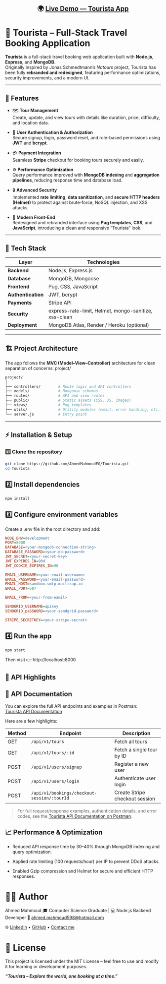<h2 align="center">
  🌍 <a href="https://tourista-psi.vercel.app/" target="_blank">Live Demo — Tourista App</a>
</h2>

# 🧭 Tourista – Full-Stack Travel Booking Application

**Tourista** is a full-stack travel booking web application built with **Node.js**, **Express**, and **MongoDB**.  
Originally inspired by Jonas Schmedtmann’s _Natours_ project, Tourista has been fully **rebranded and redesigned**, featuring performance optimizations, security improvements, and a modern UI.

---

## 🚀 Features

- 🗺️ **Tour Management**  
  Create, update, and view tours with details like duration, price, difficulty, and location data.

- 👤 **User Authentication & Authorization**  
  Secure signup, login, password reset, and role-based permissions using **JWT** and **bcrypt**.

- 💳 **Payment Integration**  
  Seamless **Stripe** checkout for booking tours securely and easily.

- ⚙️ **Performance Optimization**  
  Query performance improved with **MongoDB indexing** and **aggregation pipelines**, reducing response time and database load.

- 🔒 **Advanced Security**  
  Implemented **rate limiting**, **data sanitization**, and **secure HTTP headers (Helmet)** to protect against brute-force, NoSQL injection, and XSS attacks.

- 🎨 **Modern Front-End**  
  Redesigned and rebranded interface using **Pug templates**, **CSS**, and **JavaScript**, introducing a clean and responsive “Tourista” look.

---

## 🧰 Tech Stack

| Layer              | Technologies                                          |
| ------------------ | ----------------------------------------------------- |
| **Backend**        | Node.js, Express.js                                   |
| **Database**       | MongoDB, Mongoose                                     |
| **Frontend**       | Pug, CSS, JavaScript                                  |
| **Authentication** | JWT, bcrypt                                           |
| **Payments**       | Stripe API                                            |
| **Security**       | express-rate-limit, Helmet, mongo-sanitize, xss-clean |
| **Deployment**     | MongoDB Atlas, Render / Heroku (optional)             |

---

## 🏗️ Project Architecture

The app follows the **MVC (Model–View–Controller)** architecture for clean separation of concerns:
project/

```bash
project/
│
├── controllers/        # Route logic and API controllers
├── models/             # Mongoose schemas
├── routes/             # API and view routes
├── public/             # Static assets (CSS, JS, images)
├── views/              # Pug templates
├── utils/              # Utility modules (email, error handling, etc.)
└── server.js           # Entry point
```

---

## ⚡ Installation & Setup

### 1️⃣ Clone the repository

```bash
git clone https://github.com/AhmedMahmoudEG/Tourista.git
cd Tourista
```

## 2️⃣ Install dependencies

```bash
npm install
```

## 3️⃣ Configure environment variables

Create a .env file in the root directory and add:

```ini
NODE_ENV=development
PORT=8000
DATABASE=<your-mongodb-connection-string>
DATABASE_PASSWORD=<your-db-password>
JWT_SECRET=<your-secret-key>
JWT_EXPIRES_IN=90d
JWT_COOKIE_EXPIRES_IN=90

EMAIL_USERNAME=<your-email-username>
EMAIL_PASSWORD=<your-email-password>
EMAIL_HOST=sandbox.smtp.mailtrap.io
EMAIL_PORT=587

EMAIL_FROM=<your-from-eamil>

SENDGRID_USERNAME=apikey
SENDGRID_paSSWORD=<your-sendgrid-password>

STRIPE_SECRETKEY=<your-stripe-secret>
```

## 4️⃣ Run the app

```bash
npm start
```

Then visit 👉 http://localhost:8000

## 🧩 API Highlights

## 📘 API Documentation

You can explore the full API endpoints and examples in Postman:  
[Tourista API Documentation](https://documenter.getpostman.com/view/26954816/2sB3Hrmxgo)

Here are a few highlights:

| Method | Endpoint                                    | Description                    |
| ------ | ------------------------------------------- | ------------------------------ |
| GET    | `/api/v1/tours`                             | Fetch all tours                |
| GET    | `/api/v1/tours/:id`                         | Fetch a single tour by ID      |
| POST   | `/api/v1/users/signup`                      | Register a new user            |
| POST   | `/api/v1/users/login`                       | Authenticate user login        |
| POST   | `/api/v1/bookings/checkout-session/:tourId` | Create Stripe checkout session |

> For full request/response examples, authentication details, and error codes, see the [Tourista API Documentation on Postman](https://documenter.getpostman.com/view/26954816/2sB3Hrmxgo).

## 📈 Performance & Optimization

- Reduced API response time by 30–40% through MongoDB indexing and query optimization.

- Applied rate limiting (100 requests/hour) per IP to prevent DDoS attacks.

- Enabled Gzip compression and Helmet for secure and efficient HTTP responses.

# 🧑‍💻 Author

Ahmed Mahmoud
🎓 Computer Science Graduate | 💻 Node.js Backend Developer
📧 ahmed.mahmoud598@hotmail.com

🌐 [LinkedIn](https://www.linkedin.com/in/ahmadmahmoud98) • [GitHub](https://github.com/AhmedMahmoudEG) • [Contact me](mailto:ahmed.mahmoud598@hotmail.com)

# 📜 License

This project is licensed under the MIT License – feel free to use and modify it for learning or development purposes.

**_“Tourista – Explore the world, one booking at a time.”_**
